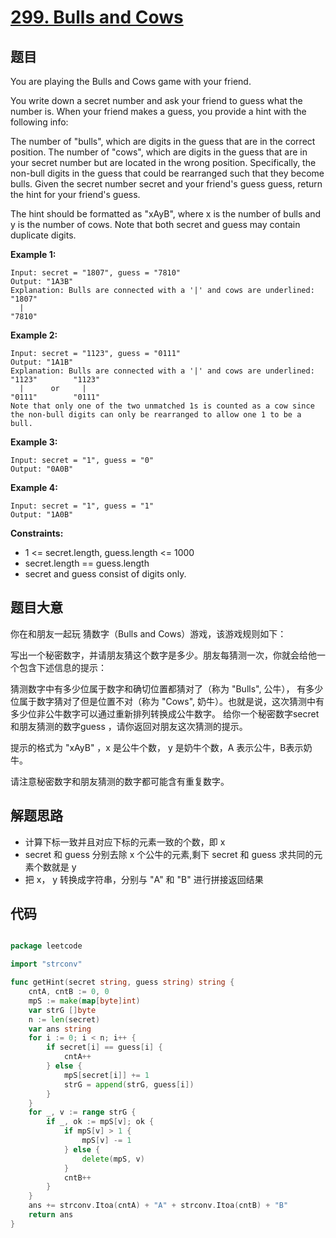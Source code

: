 # [299. Bulls and Cows](https://leetcode.com/problems/bulls-and-cows/)


## 题目

You are playing the Bulls and Cows game with your friend.

You write down a secret number and ask your friend to guess what the number is. When your friend makes a guess, you provide a hint with the following info:

The number of "bulls", which are digits in the guess that are in the correct position.
The number of "cows", which are digits in the guess that are in your secret number but are located in the wrong position. Specifically, the non-bull digits in the guess that could be rearranged such that they become bulls.
Given the secret number secret and your friend's guess guess, return the hint for your friend's guess.

The hint should be formatted as "xAyB", where x is the number of bulls and y is the number of cows. Note that both secret and guess may contain duplicate digits.

**Example 1:**

```
Input: secret = "1807", guess = "7810"
Output: "1A3B"
Explanation: Bulls are connected with a '|' and cows are underlined:
"1807"
  |
"7810"
```

**Example 2:**

```
Input: secret = "1123", guess = "0111"
Output: "1A1B"
Explanation: Bulls are connected with a '|' and cows are underlined:
"1123"        "1123"
  |      or     |
"0111"        "0111"
Note that only one of the two unmatched 1s is counted as a cow since the non-bull digits can only be rearranged to allow one 1 to be a bull.
```

**Example 3:**

```
Input: secret = "1", guess = "0"
Output: "0A0B"
```

**Example 4:**

```
Input: secret = "1", guess = "1"
Output: "1A0B"
```

**Constraints:**

- 1 <= secret.length, guess.length <= 1000
- secret.length == guess.length
- secret and guess consist of digits only.

## 题目大意

你在和朋友一起玩 猜数字（Bulls and Cows）游戏，该游戏规则如下：

写出一个秘密数字，并请朋友猜这个数字是多少。朋友每猜测一次，你就会给他一个包含下述信息的提示：

猜测数字中有多少位属于数字和确切位置都猜对了（称为 "Bulls", 公牛），
有多少位属于数字猜对了但是位置不对（称为 "Cows", 奶牛）。也就是说，这次猜测中有多少位非公牛数字可以通过重新排列转换成公牛数字。
给你一个秘密数字secret 和朋友猜测的数字guess ，请你返回对朋友这次猜测的提示。

提示的格式为 "xAyB" ，x 是公牛个数， y 是奶牛个数，A 表示公牛，B表示奶牛。

请注意秘密数字和朋友猜测的数字都可能含有重复数字。

## 解题思路

- 计算下标一致并且对应下标的元素一致的个数，即 x
- secret 和 guess 分别去除 x 个公牛的元素,剩下 secret 和 guess 求共同的元素个数就是 y
- 把 x， y 转换成字符串，分别与 "A" 和 "B" 进行拼接返回结果

## 代码

```go

package leetcode

import "strconv"

func getHint(secret string, guess string) string {
    cntA, cntB := 0, 0
    mpS := make(map[byte]int)
    var strG []byte
    n := len(secret)
    var ans string
    for i := 0; i < n; i++ {
        if secret[i] == guess[i] {
            cntA++
        } else {
            mpS[secret[i]] += 1
            strG = append(strG, guess[i])
        }
    }
    for _, v := range strG {
        if _, ok := mpS[v]; ok {
            if mpS[v] > 1 {
                mpS[v] -= 1
            } else {
                delete(mpS, v)
            }
            cntB++
        }
    }
    ans += strconv.Itoa(cntA) + "A" + strconv.Itoa(cntB) + "B"
    return ans
}
```
